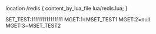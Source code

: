location /redis {
    content_by_lua_file lua/redis.lua;
}


SET_TEST:111111111111111
MGET:1=MSET_TEST1
MGET:2=null
MGET:3=MSET_TEST2